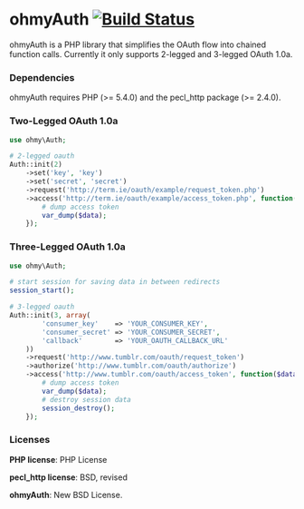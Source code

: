 ohmyAuth [![Build Status](https://travis-ci.org/sudocode/ohmy-auth.png?branch=master)](https://travis-ci.org/sudocode/ohmy-auth)
========

ohmyAuth is a PHP library that simplifies the OAuth flow into chained function calls. Currently it only supports 2-legged and 3-legged OAuth 1.0a.

### Dependencies

ohmyAuth requires PHP (>= 5.4.0) and the pecl_http package (>= 2.4.0).


### Two-Legged OAuth 1.0a 

```php
use ohmy\Auth;

# 2-legged oauth
Auth::init(2)
    ->set('key', 'key')
    ->set('secret', 'secret')
    ->request('http://term.ie/oauth/example/request_token.php')
    ->access('http://term.ie/oauth/example/access_token.php', function($data) {
        # dump access token
        var_dump($data);
    });
```

### Three-Legged OAuth 1.0a

```php
use ohmy\Auth;

# start session for saving data in between redirects
session_start();

# 3-legged oauth
Auth::init(3, array(
        'consumer_key'    => 'YOUR_CONSUMER_KEY',
        'consumer_secret' => 'YOUR_CONSUMER_SECRET',
        'callback'        => 'YOUR_OAUTH_CALLBACK_URL'
    ))
    ->request('http://www.tumblr.com/oauth/request_token')
    ->authorize('http://www.tumblr.com/oauth/authorize')
    ->access('http://www.tumblr.com/oauth/access_token', function($data) {
        # dump access token
        var_dump($data);
        # destroy session data
        session_destroy();
    });
```

### Licenses

__PHP license__: PHP License

__pecl_http license__: BSD, revised

__ohmyAuth__: New BSD License.
